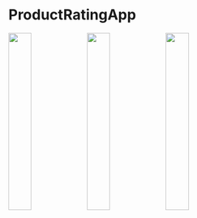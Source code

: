 # ProductRatingApp

<img src="https://github.com/user-attachments/assets/8e0e6729-d7e5-4ce9-bf27-db2878050cf3" width="30%" >

<img src="https://github.com/user-attachments/assets/36deb548-7d19-456c-a926-b275aec0e6d9" width="30%" >

<img src="https://github.com/user-attachments/assets/a6d8b4d1-f8db-49fc-84a2-298bdd11e6b5" width="30%" >


